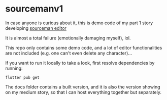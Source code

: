 # sourcemanv1

In case anyone is curious about it, this is demo code of my part 1 story developing [sourceman editor](sourcemaneditor.com)

It is almost a total failure (emotionally damaging myself), lol. 

This repo only contains some demo code, and a lot of editor functionalities are not included (e.g. one can't even delete any character)...

If you want to run it locally to take a look, first resolve dependencies by running:
```
flutter pub get
```

The docs folder contains a built version, and it is also the version showing on my medium story, so that I can host everything together but separately.
